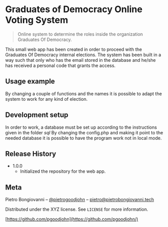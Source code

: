 # Graduates of Democracy Online Voting System
> Online system to determine the roles inside the organization Graduates Of Democracy.

This small web app has been created in order to proceed with the Graduates Of Democracy internal elections. The system has been built in a way such that only who has the email stored in the database and he/she has received a personal code that grants the access.

## Usage example

By changing a couple of functions and the names it is possible to adapt the system to work for any kind of election.

## Development setup

In order to work, a database must be set up according to the instructions given in the folder *sql*
By changing the config.php and making it point to the needed database it is possible to have the program work not in local mode.
  
## Release History

* 1.0.0
    * Initialized the repository for the web app.

## Meta

Pietro Bongiovanni – [@pietrogoodjohn](https://twitter.com/pietrogoodjohn) – pietro@pietrobongiovanni.tech

Distributed under the XYZ license. See ``LICENSE`` for more information.

[https://github.com/pgoodjohn](https://github.com/pgoodjohn/)

